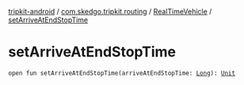 [tripkit-android](../../index.md) / [com.skedgo.tripkit.routing](../index.md) / [RealTimeVehicle](index.md) / [setArriveAtEndStopTime](./set-arrive-at-end-stop-time.md)

# setArriveAtEndStopTime

`open fun setArriveAtEndStopTime(arriveAtEndStopTime: `[`Long`](https://kotlinlang.org/api/latest/jvm/stdlib/kotlin/-long/index.html)`): `[`Unit`](https://kotlinlang.org/api/latest/jvm/stdlib/kotlin/-unit/index.html)